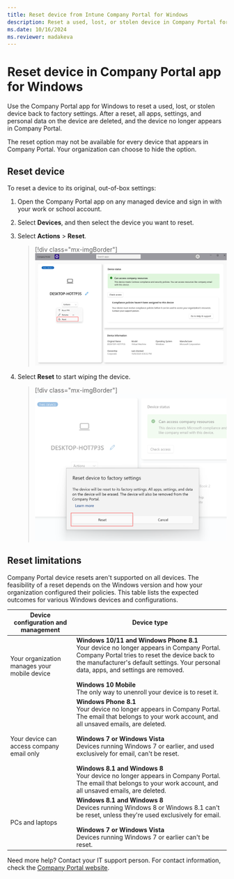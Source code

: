 ```yaml
---
title: Reset device from Intune Company Portal for Windows
description: Reset a used, lost, or stolen device in Company Portal for Windows.
ms.date: 10/16/2024
ms.reviewer: madakeva
---
```


# Reset device in Company Portal app for Windows

Use the Company Portal app for Windows to reset a used, lost, or stolen device back to factory settings. After a reset, all apps, settings, and personal data on the device are deleted, and the device no longer appears in Company Portal.

The reset option may not be available for every device that appears in Company Portal. Your organization can choose to hide the option.

## Reset device
To reset a device to its original, out-of-box settings:

1. Open the Company Portal app on any managed device and sign in with your work or school account.
2. Select **Devices**, and then select the device you want to reset.
3. Select **Actions** > **Reset**.

   > [!div class="mx-imgBorder"]
   > ![Example screenshot of the Company Portal app for Windows highlighting the Reset option.](./media/reset-device-company-portal-windows/company-portal-windows-reset.png)

4. Select **Reset** to start wiping the device.

   > [!div class="mx-imgBorder"]
   > ![Example screenshot of the Company Portal app for Windows highlighting the confirmation message and final Reset button.](./media/reset-device-company-portal-windows/company-portal-windows-reset-confirmation.png)

## Reset limitations
Company Portal device resets aren't supported on all devices. The feasibility of a reset depends on the Windows version and how your organization configured their policies. This table lists the expected outcomes for various Windows devices and configurations.

|Device configuration and management|Device type|
|---------------------------------------|---------------|
|Your organization manages your mobile device|**Windows 10/11 and Windows Phone 8.1**</br>Your device no longer appears in Company Portal. Company Portal tries to reset the device back to the manufacturer's default settings. Your personal data, apps, and settings are removed. <br /><br />**Windows 10 Mobile**</br>The only way to unenroll your device is to reset it.|
|Your device can access company email only|**Windows Phone 8.1**<br />Your device no longer appears in Company Portal. The email that belongs to your work account, and all unsaved emails, are deleted.<br /><br />**Windows 7 or Windows Vista**<br /> Devices running Windows 7 or earlier, and used exclusively for email, can't be reset. <br /><br />**Windows 8.1 and Windows 8**<br />Your device no longer appears in Company Portal. The email that belongs to your work account, and all unsaved emails, are deleted.|
|PCs and laptops|**Windows 8.1 and Windows 8**<br /> Devices running Windows 8 or Windows 8.1 can't be reset, unless they're used exclusively for email.<br /><br />**Windows 7 or Windows Vista**<br />Devices running Windows 7 or earlier can't be reset.|

Need more help? Contact your IT support person. For contact information, check the [Company Portal website](https://go.microsoft.com/fwlink/?linkid=2010980).
